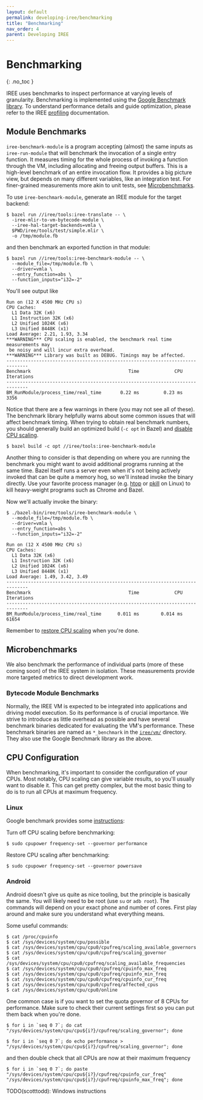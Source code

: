```yaml
---
layout: default
permalink: developing-iree/benchmarking
title: "Benchmarking"
nav_order: 4
parent: Developing IREE
---
```


# Benchmarking
{: .no_toc }

IREE uses benchmarks to inspect performance at varying levels of granularity.
Benchmarking is implemented using the
[Google Benchmark library](https://github.com/google/benchmark). To understand
performance details and guide optimization, please refer to the
IREE [profiling](./profiling.md) documentation.

## Module Benchmarks

`iree-benchmark-module` is a program accepting (almost) the same inputs as
`iree-run-module` that will benchmark the invocation of a single entry function.
It measures timing for the whole process of invoking a function through the VM,
including allocating and freeing output buffers. This is a high-level benchmark
of an entire invocation flow. It provides a big picture view, but depends on
many different variables, like an integration test. For finer-grained
measurements more akin to unit tests, see [Microbenchmarks](#microbenchmarks).

To use `iree-benchmark-module`, generate an IREE module for the target backend:

```shell
$ bazel run //iree/tools:iree-translate -- \
  -iree-mlir-to-vm-bytecode-module \
  --iree-hal-target-backends=vmla \
  $PWD/iree/tools/test/simple.mlir \
  -o /tmp/module.fb
```

and then benchmark an exported function in that module:

```shell
$ bazel run //iree/tools:iree-benchmark-module -- \
  --module_file=/tmp/module.fb \
  --driver=vmla \
  --entry_function=abs \
  --function_inputs="i32=-2"
```

You'll see output like

```shell
Run on (12 X 4500 MHz CPU s)
CPU Caches:
  L1 Data 32K (x6)
  L1 Instruction 32K (x6)
  L2 Unified 1024K (x6)
  L3 Unified 8448K (x1)
Load Average: 2.21, 1.93, 3.34
***WARNING*** CPU scaling is enabled, the benchmark real time measurements may
 be noisy and will incur extra overhead.
***WARNING*** Library was built as DEBUG. Timings may be affected.
------------------------------------------------------------------------------
Benchmark                                    Time             CPU   Iterations
------------------------------------------------------------------------------
BM_RunModule/process_time/real_time       0.22 ms         0.23 ms         3356
```

Notice that there are a few warnings in there (you may not see all of these).
The benchmark library helpfully warns about some common issues that will affect
benchmark timing. When trying to obtain real benchmark numbers, you should
generally build an optimized build (`-c opt` in Bazel) and
[disable CPU scaling](#cpu-configuration).

```shell
$ bazel build -c opt //iree/tools:iree-benchmark-module
```

Another thing to consider is that depending on where you are running the
benchmark you might want to avoid additional programs running at the same time.
Bazel itself runs a server even when it's not being actively invoked that can be
quite a memory hog, so we'll instead invoke the binary directly. Use your
favorite process manager (e.g. [htop](https://hisham.hm/htop/) or
[pkill](https://en.wikipedia.org/wiki/Pkill) on Linux) to kill heavy-weight
programs such as Chrome and Bazel.

Now we'll actually invoke the binary:

```shell
$ ./bazel-bin/iree/tools/iree-benchmark-module \
  --module_file=/tmp/module.fb \
  --driver=vmla \
  --entry_function=abs \
  --function_inputs="i32=-2"
```

```shell
Run on (12 X 4500 MHz CPU s)
CPU Caches:
  L1 Data 32K (x6)
  L1 Instruction 32K (x6)
  L2 Unified 1024K (x6)
  L3 Unified 8448K (x1)
Load Average: 1.49, 3.42, 3.49
------------------------------------------------------------------------------
Benchmark                                    Time             CPU   Iterations
------------------------------------------------------------------------------
BM_RunModule/process_time/real_time      0.011 ms        0.014 ms        61654
```

Remember to [restore CPU scaling](#cpu-configuration) when you're done.

## Microbenchmarks

We also benchmark the performance of individual parts (more of these coming
soon) of the IREE system in isolation. These measurements provide more targeted
metrics to direct development work.

### Bytecode Module Benchmarks

Normally, the IREE VM is expected to be integrated into applications and driving
model execution. So its performance is of crucial importance. We strive to
introduce as little overhead as possible and have several benchmark binaries
dedicated for evaluating the VM's performance. These benchmark binaries are
named as `*_benchmark` in the [`iree/vm/`](https://github.com/google/iree/tree/main/iree/vm)
directory. They also use the Google Benchmark library as the above.

## CPU Configuration

When benchmarking, it's important to consider the configuration of your CPUs.
Most notably, CPU scaling can give variable results, so you'll usually want to
disable it. This can get pretty complex, but the most basic thing to do is to
run all CPUs at maximum frequency.

### Linux

Google benchmark provides some
[instructions](https://github.com/google/benchmark#disabling-cpu-frequency-scaling):

Turn off CPU scaling before benchmarking:

```shell
$ sudo cpupower frequency-set --governor performance
```

Restore CPU scaling after benchmarking:

```shell
$ sudo cpupower frequency-set --governor powersave
```

### Android

Android doesn't give us quite as nice tooling, but the principle is basically
the same. You will likely need to be root (use `su` or `adb root`). The commands
will depend on your exact phone and number of cores. First play around and make
sure you understand what everything means.

Some useful commands:

```shell
$ cat /proc/cpuinfo
$ cat /sys/devices/system/cpu/possible
$ cat /sys/devices/system/cpu/cpu0/cpufreq/scaling_available_governors
$ cat /sys/devices/system/cpu/cpu0/cpufreq/scaling_governor
$ cat /sys/devices/system/cpu/cpu0/cpufreq/scaling_available_frequencies
$ cat /sys/devices/system/cpu/cpu0/cpufreq/cpuinfo_max_freq
$ cat /sys/devices/system/cpu/cpu0/cpufreq/cpuinfo_min_freq
$ cat /sys/devices/system/cpu/cpu0/cpufreq/cpuinfo_cur_freq
$ cat /sys/devices/system/cpu/cpu0/cpufreq/affected_cpus
$ cat /sys/devices/system/cpu/cpu0/online
```

One common case is if you want to set the quota governor of 8 CPUs for
performance. Make sure to check their current settings first so you can put them
back when you're done.

```shell
$ for i in `seq 0 7`; do cat "/sys/devices/system/cpu/cpu${i?}/cpufreq/scaling_governor"; done
```

```shell
$ for i in `seq 0 7`; do echo performance > "/sys/devices/system/cpu/cpu${i?}/cpufreq/scaling_governor"; done
```

and then double check that all CPUs are now at their maximum frequency

```shell
$ for i in `seq 0 7`; do paste "/sys/devices/system/cpu/cpu${i?}/cpufreq/cpuinfo_cur_freq" "/sys/devices/system/cpu/cpu${i?}/cpufreq/cpuinfo_max_freq"; done
```

TODO(scotttodd): Windows instructions